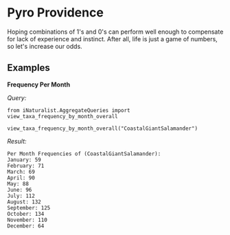 # Pyro Providence

Hoping combinations of 1's and 0's can perform well enough to compensate for lack of experience and instinct. After all, life is just a game of numbers, so let's increase our odds.

## Examples

**Frequency Per Month**

*Query:*
```
from iNaturalist.AggregateQueries import view_taxa_frequency_by_month_overall

view_taxa_frequency_by_month_overall("CoastalGiantSalamander")
```

*Result:*
```
Per Month Frequencies of (CoastalGiantSalamander):
January: 59
February: 71
March: 69
April: 90
May: 88
June: 96
July: 112
August: 132
September: 125
October: 134
November: 110
December: 64
```
